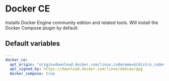 # Docker CE
Installs Docker Engine community edition and related tools. Will install the Docker Compose plugin by default.

<!--ROLEVARS-->
## Default variables
```yaml
---
docker_ce:
  apt_origin: "origin=download.docker.com/linux,codename=${distro_codename},label=docker-ce" # used by apt_unattended_upgrades
  apt_signed_by: https://download.docker.com/linux/debian/gpg
  docker_compose: true

```

<!--ENDROLEVARS-->
